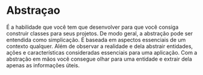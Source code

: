 # Abstraçao
É a habilidade que você tem que desenvolver para que você consiga construir classes para seus projetos. De modo geral, a abstração pode ser entendida como simplicação. É baseada em aspectos essenciais de um contexto qualquer. Além de observar a realidade e dela abstrair entidades, ações e características consideradas essenciais para uma aplicação. Com a abstração em mãos você consegue olhar para uma entidade e extrair dela apenas as informações úteis.
